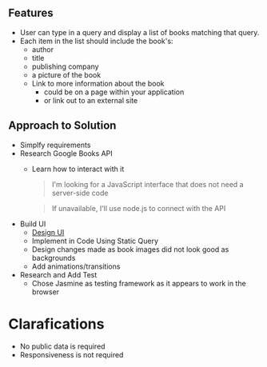 ## Features
- User can type in a query and display a list of books matching that query.
- Each item in the list should include the book's:
    - author
    - title
    - publishing company
    - a picture of the book
    - Link to more information about the book
        - could be on a page within your application
        - or link out to an external site

## Approach to Solution
- Simplfy requirements
- Research Google Books API
    - Learn how to interact with it
        > I'm looking for a JavaScript interface that does not need a server-side code
        
        > If unavailable, I'll use node.js to connect with the API
- Build UI
    - [Design UI](https://www.figma.com/file/DRSrrfXVc9ZoVuSelFQqq52L/8thlight-Book-Search?node-id=0%3A1)
    - Implement in Code Using Static Query
    - Design changes made as book images did not look good as backgrounds
    - Add animations/transitions
- Research and Add Test
    - Chose Jasmine as testing framework as it appears to work in the browser

# Clarafications
- No public data is required
- Responsiveness is not required